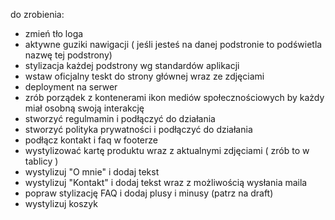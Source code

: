 do zrobienia:
- zmień tło loga
- aktywne guziki nawigacji ( jeśli jesteś na danej podstronie to podświetla nazwę tej podstrony)
- stylizacja każdej podstrony wg standardów aplikacji
- wstaw oficjalny teskt do strony głównej wraz ze zdjęciami
- deployment na serwer
- zrób porządek z kontenerami ikon mediów społecznościowych by każdy miał osobną swoją interakcję
- stworzyć regulmamin i podłączyć do działania
- stworzyć polityka prywatności i podłączyć do działania
- podłącz kontakt i faq w footerze
- wystylizować kartę produktu wraz z aktualnymi zdjęciami ( zrób to w tablicy )
- wystylizuj "O mnie" i dodaj tekst
- wystylizuj "Kontakt" i dodaj tekst wraz z możliwością wysłania maila
- popraw stylizację FAQ i dodaj plusy i minusy (patrz na draft)
- wystylizuj koszyk
